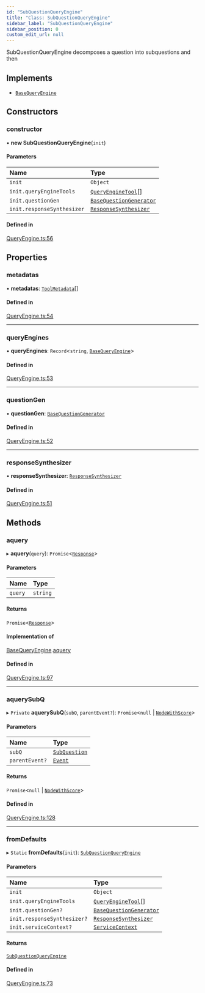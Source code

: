 ```yaml
---
id: "SubQuestionQueryEngine"
title: "Class: SubQuestionQueryEngine"
sidebar_label: "SubQuestionQueryEngine"
sidebar_position: 0
custom_edit_url: null
---
```


SubQuestionQueryEngine decomposes a question into subquestions and then

## Implements

- [`BaseQueryEngine`](../interfaces/BaseQueryEngine.md)

## Constructors

### constructor

• **new SubQuestionQueryEngine**(`init`)

#### Parameters

| Name | Type |
| :------ | :------ |
| `init` | `Object` |
| `init.queryEngineTools` | [`QueryEngineTool`](../interfaces/QueryEngineTool.md)[] |
| `init.questionGen` | [`BaseQuestionGenerator`](../interfaces/BaseQuestionGenerator.md) |
| `init.responseSynthesizer` | [`ResponseSynthesizer`](ResponseSynthesizer.md) |

#### Defined in

[QueryEngine.ts:56](https://github.com/run-llama/LlamaIndexTS/blob/e108757/packages/core/src/QueryEngine.ts#L56)

## Properties

### metadatas

• **metadatas**: [`ToolMetadata`](../interfaces/ToolMetadata.md)[]

#### Defined in

[QueryEngine.ts:54](https://github.com/run-llama/LlamaIndexTS/blob/e108757/packages/core/src/QueryEngine.ts#L54)

___

### queryEngines

• **queryEngines**: `Record`<`string`, [`BaseQueryEngine`](../interfaces/BaseQueryEngine.md)\>

#### Defined in

[QueryEngine.ts:53](https://github.com/run-llama/LlamaIndexTS/blob/e108757/packages/core/src/QueryEngine.ts#L53)

___

### questionGen

• **questionGen**: [`BaseQuestionGenerator`](../interfaces/BaseQuestionGenerator.md)

#### Defined in

[QueryEngine.ts:52](https://github.com/run-llama/LlamaIndexTS/blob/e108757/packages/core/src/QueryEngine.ts#L52)

___

### responseSynthesizer

• **responseSynthesizer**: [`ResponseSynthesizer`](ResponseSynthesizer.md)

#### Defined in

[QueryEngine.ts:51](https://github.com/run-llama/LlamaIndexTS/blob/e108757/packages/core/src/QueryEngine.ts#L51)

## Methods

### aquery

▸ **aquery**(`query`): `Promise`<[`Response`](Response.md)\>

#### Parameters

| Name | Type |
| :------ | :------ |
| `query` | `string` |

#### Returns

`Promise`<[`Response`](Response.md)\>

#### Implementation of

[BaseQueryEngine](../interfaces/BaseQueryEngine.md).[aquery](../interfaces/BaseQueryEngine.md#aquery)

#### Defined in

[QueryEngine.ts:97](https://github.com/run-llama/LlamaIndexTS/blob/e108757/packages/core/src/QueryEngine.ts#L97)

___

### aquerySubQ

▸ `Private` **aquerySubQ**(`subQ`, `parentEvent?`): `Promise`<``null`` \| [`NodeWithScore`](../interfaces/NodeWithScore.md)\>

#### Parameters

| Name | Type |
| :------ | :------ |
| `subQ` | [`SubQuestion`](../interfaces/SubQuestion.md) |
| `parentEvent?` | [`Event`](../interfaces/Event.md) |

#### Returns

`Promise`<``null`` \| [`NodeWithScore`](../interfaces/NodeWithScore.md)\>

#### Defined in

[QueryEngine.ts:128](https://github.com/run-llama/LlamaIndexTS/blob/e108757/packages/core/src/QueryEngine.ts#L128)

___

### fromDefaults

▸ `Static` **fromDefaults**(`init`): [`SubQuestionQueryEngine`](SubQuestionQueryEngine.md)

#### Parameters

| Name | Type |
| :------ | :------ |
| `init` | `Object` |
| `init.queryEngineTools` | [`QueryEngineTool`](../interfaces/QueryEngineTool.md)[] |
| `init.questionGen?` | [`BaseQuestionGenerator`](../interfaces/BaseQuestionGenerator.md) |
| `init.responseSynthesizer?` | [`ResponseSynthesizer`](ResponseSynthesizer.md) |
| `init.serviceContext?` | [`ServiceContext`](../interfaces/ServiceContext.md) |

#### Returns

[`SubQuestionQueryEngine`](SubQuestionQueryEngine.md)

#### Defined in

[QueryEngine.ts:73](https://github.com/run-llama/LlamaIndexTS/blob/e108757/packages/core/src/QueryEngine.ts#L73)

